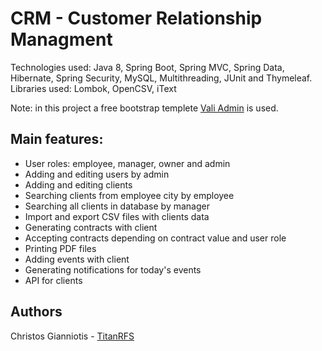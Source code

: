 # CRM - Customer Relationship Managment

Technologies used: Java 8, Spring Boot, Spring MVC, Spring Data, Hibernate, Spring Security, MySQL, Multithreading, JUnit and Thymeleaf.
Libraries used: Lombok, OpenCSV,  iText

Note: in this project a free bootstrap templete [Vali Admin](https://github.com/pratikborsadiya/vali-admin) is used.

## Main features:
- User roles: employee, manager, owner and admin
- Adding and editing users by admin
- Adding and editing clients
- Searching clients from employee city by employee
- Searching all clients in database by manager
- Import and export CSV files with clients data
- Generating contracts with client
- Accepting contracts depending on contract value and user role
- Printing PDF files
- Adding events with client
- Generating notifications for today's events
- API for clients

## Authors

Christos Gianniotis - [TitanRFS](https://github.com/titanrfs)
